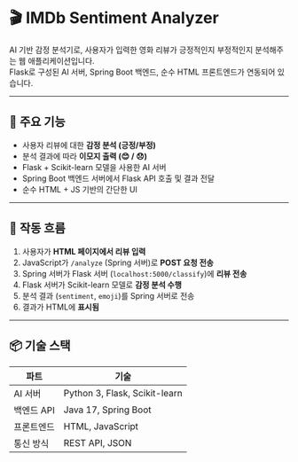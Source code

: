 # 🎬 IMDb Sentiment Analyzer

AI 기반 감정 분석기로, 사용자가 입력한 영화 리뷰가 긍정적인지 부정적인지 분석해주는 웹 애플리케이션입니다.  
Flask로 구성된 AI 서버, Spring Boot 백엔드, 순수 HTML 프론트엔드가 연동되어 있습니다.

---

## 📌 주요 기능

- 사용자 리뷰에 대한 **감정 분석 (긍정/부정)**
- 분석 결과에 따라 **이모지 출력 (😊 / 😞)**
- Flask + Scikit-learn 모델을 사용한 AI 서버
- Spring Boot 백엔드 서버에서 Flask API 호출 및 결과 전달
- 순수 HTML + JS 기반의 간단한 UI

---

## 🔁 작동 흐름

1. 사용자가 **HTML 페이지에서 리뷰 입력**
2. JavaScript가 `/analyze` (Spring 서버)로 **POST 요청 전송**
3. Spring 서버가 Flask 서버 (`localhost:5000/classify`)에 **리뷰 전송**
4. Flask 서버가 Scikit-learn 모델로 **감정 분석 수행**
5. 분석 결과 (`sentiment`, `emoji`)를 Spring 서버로 전송
6. 결과가 HTML에 **표시됨**

---

## 📦 기술 스택

| 파트        | 기술 |
|-------------|------|
| AI 서버     | Python 3, Flask, Scikit-learn |
| 백엔드 API  | Java 17, Spring Boot |
| 프론트엔드  | HTML, JavaScript |
| 통신 방식   | REST API, JSON |

